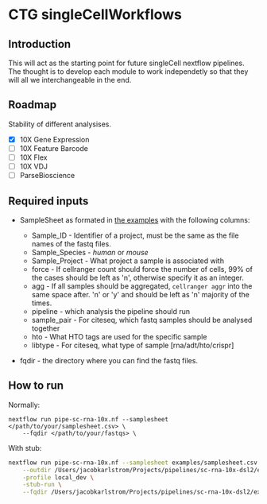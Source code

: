# CTG singleCellWorkflows
## Introduction
This will act as the starting point for future singleCell nextflow pipelines. The thought is to develop each module to work independetly so that they will all we interchangeable in the end. 

## Roadmap
Stability of different analysises.
- [X] 10X Gene Expression
- [ ] 10X Feature Barcode
- [ ] 10X Flex
- [ ] 10X VDJ
- [ ] ParseBioscience
## Required inputs

* SampleSheet as formated in [the examples](/examples/CTG_SampleSheet.csv) with the following columns:
  * Sample_ID - Identifier of a project, must be the same as the file names of the fastq files.
  * Sample_Species - *human* or *mouse*
  * Sample_Project - What project a sample is associated with
  * force - If cellranger count should force the number of cells, 99% of the cases should be left as 'n', otherwise specify it as an integer.
  * agg - If all samples should be aggregated, `cellranger aggr` into the same space after. 'n' or 'y' and should be left as 'n' majority of the times.
  * pipeline - which analysis the pipeline should run
  * sample_pair - For citeseq, which fastq samples should be analysed together
  * hto - What HTO tags are used for the specific sample
  * libtype - For citeseq, what type of sample [rna/adt/hto/crispr]

* fqdir - the directory where you can find the fastq files.

## How to run
Normally:
```
nextflow run pipe-sc-rna-10x.nf --samplesheet </path/to/your/samplesheet.csv> \
    --fqdir </path/to/your/fastqs> \
```
With stub:
```bash
nextflow run pipe-sc-rna-10x.nf --samplesheet examples/samplesheet.csv  \
    --outdir /Users/jacobkarlstrom/Projects/pipelines/sc-rna-10x-dsl2/examples/output \
    -profile local_dev \
    -stub-run \
    --fqdir /Users/jacobkarlstrom/Projects/pipelines/sc-rna-10x-dsl2/examples
```
